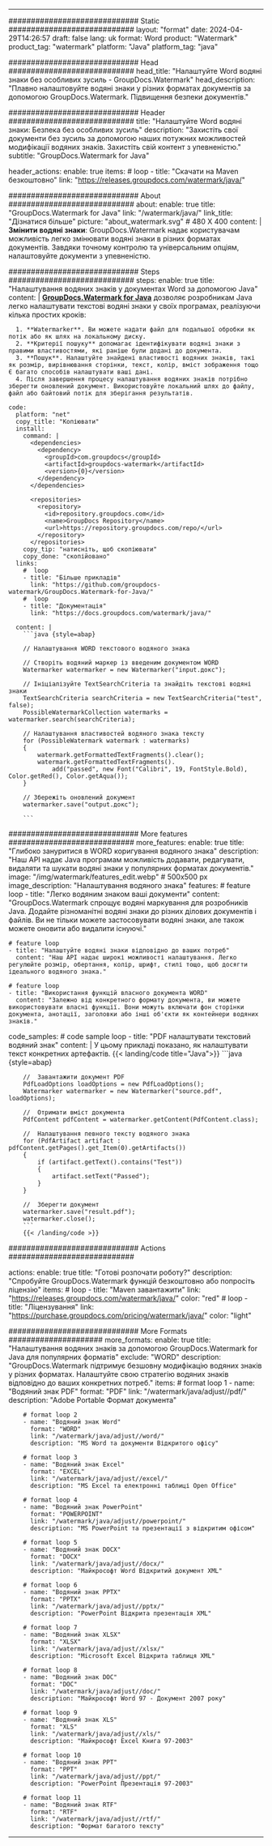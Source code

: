 
---
############################# Static ############################
layout: "format"
date:  2024-04-29T14:26:57
draft: false
lang: uk
format: Word
product: "Watermark"
product_tag: "watermark"
platform: "Java"
platform_tag: "java"

############################# Head ############################
head_title: "Налаштуйте Word водяні знаки без особливих зусиль - GroupDocs.Watermark"
head_description: "Плавно налаштовуйте водяні знаки у різних форматах документів за допомогою GroupDocs.Watermark. Підвищення безпеки документів."

############################# Header ############################
title: "Налаштуйте Word водяні знаки: Безпека без особливих зусиль" 
description: "Захистіть свої документи без зусиль за допомогою наших потужних можливостей модифікації водяних знаків. Захистіть свій контент з упевненістю."
subtitle: "GroupDocs.Watermark for Java" 

header_actions:
  enable: true
  items:
    #  loop
    - title: "Скачати на Maven безкоштовно"
      link: "https://releases.groupdocs.com/watermark/java/"
      
############################# About ############################
about:
    enable: true
    title: "GroupDocs.Watermark for Java"
    link: "/watermark/java/"
    link_title: "Дізнатися більше"
    picture: "about_watermark.svg" # 480 X 400
    content: |
       **Змінити водяні знаки**: GroupDocs.Watermark надає користувачам можливість легко змінювати водяні знаки в різних форматах документів. Завдяки точному контролю та універсальним опціям, налаштовуйте документи з упевненістю.

############################# Steps ############################
steps:
    enable: true
    title: "Налаштування водяних знаків у документах Word за допомогою Java"
    content: |
      **[GroupDocs.Watermark for Java](https://products.groupdocs.com/watermark/java/)** дозволяє розробникам Java легко налаштувати текстові водяні знаки у своїх програмах, реалізуючи кілька простих кроків:
      
      1. **Watermarker**. Ви можете надати файл для подальшої обробки як потік або як шлях на локальному диску.
      2. **Критерії пошуку** допомагає ідентифікувати водяні знаки з правими властивостями, які раніше були додані до документа.
      3. **Пошук**. Налаштуйте знайдені властивості водяних знаків, такі як розмір, вирівнювання сторінки, текст, колір, вміст зображення тощо Є багато способів налаштувати ваші дані.
      4. Після завершення процесу налаштування водяних знаків потрібно зберегти оновлений документ. Використовуйте локальний шлях до файлу, файл або байтовий потік для зберігання результатів.
   
    code:
      platform: "net"
      copy_title: "Копіювати"
      install:
        command: |
          <dependencies>
            <dependency>
              <groupId>com.groupdocs</groupId>
              <artifactId>groupdocs-watermark</artifactId>
              <version>{0}</version>
            </dependency>
          </dependencies>

          <repositories>
            <repository>
              <id>repository.groupdocs.com</id>
              <name>GroupDocs Repository</name>
              <url>https://repository.groupdocs.com/repo/</url>
            </repository>
          </repositories>
        copy_tip: "натисніть, щоб скопіювати"
        copy_done: "скопійовано"
      links:
        #  loop
        - title: "Більше прикладів"
          link: "https://github.com/groupdocs-watermark/GroupDocs.Watermark-for-Java/"
        #  loop
        - title: "Документація"
          link: "https://docs.groupdocs.com/watermark/java/"
          
      content: |
        ```java {style=abap}

        // Налаштування WORD текстового водяного знака

        // Створіть водяний маркер із введеним документом WORD
        Watermarker watermarker = new Watermarker("input.докс");

        // Ініціалізуйте TextSearchCriteria та знайдіть текстові водяні знаки
        TextSearchCriteria searchCriteria = new TextSearchCriteria("test", false);
        PossibleWatermarkCollection watermarks = watermarker.search(searchCriteria);
        
        // Налаштування властивостей водяного знака тексту
        for (PossibleWatermark watermark : watermarks)
        {
            watermark.getFormattedTextFragments().clear();
            watermark.getFormattedTextFragments().
                add("passed", new Font("Calibri", 19, FontStyle.Bold), Color.getRed(), Color.getAqua());
        }

        // Збережіть оновлений документ
        watermarker.save("output.докс");
        
        ```            
        
############################# More features ############################
more_features:
  enable: true
  title: "Глибоко зануритися в WORD коригування водяного знака"
  description: "Наш API надає Java програмам можливість додавати, редагувати, видаляти та шукати водяні знаки у популярних форматах документів."
  image: "/img/watermark/features_edit.webp" # 500x500 px
  image_description: "Налаштування водяного знака"
  features:
    # feature loop
    - title: "Легко водяним знаком ваші документи"
      content: "GroupDocs.Watermark спрощує водяні маркування для розробників Java. Додайте різноманітні водяні знаки до різних ділових документів і файлів. Ви не тільки можете застосовувати водяні знаки, але також можете оновити або видалити існуючі."

    # feature loop
    - title: "Налаштуйте водяні знаки відповідно до ваших потреб"
      content: "Наш API надає широкі можливості налаштування. Легко регулюйте розмір, обертання, колір, шрифт, стилі тощо, щоб досягти ідеального водяного знака."

    # feature loop
    - title: "Використання функцій власного документа WORD"
      content: "Залежно від конкретного формату документа, ви можете використовувати власні функції. Вони можуть включати фон сторінки документа, анотації, заголовки або інші об'єкти як контейнери водяних знаків."
      
  code_samples:
    # code sample loop
    - title: "PDF налаштувати текстовий водяний знак"
      content: |
        У цьому прикладі показано, як налаштувати текст конкретних артефактів.
        {{< landing/code title="Java">}}
        ```java {style=abap}
        
        //  Завантажити документ PDF
        PdfLoadOptions loadOptions = new PdfLoadOptions();
        Watermarker watermarker = new Watermarker("source.pdf", loadOptions);

        //  Отримати вміст документа
        PdfContent pdfContent = watermarker.getContent(PdfContent.class);

        //  Налаштування певного тексту водяного знака
        for (PdfArtifact artifact : pdfContent.getPages().get_Item(0).getArtifacts())
        {
            if (artifact.getText().contains("Test"))
            {
                artifact.setText("Passed");
            }
        }

        //  Зберегти документ
        watermarker.save("result.pdf");
        watermarker.close();
        ```
        {{< /landing/code >}}


############################# Actions ############################

actions:
  enable: true
  title: "Готові розпочати роботу?"
  description: "Спробуйте GroupDocs.Watermark функцій безкоштовно або попросіть ліцензію"
  items:
    #  loop
    - title: "Maven завантажити"
      link: "https://releases.groupdocs.com/watermark/java/"
      color: "red"
        #  loop
    - title: "Ліцензування"
      link: "https://purchase.groupdocs.com/pricing/watermark/java/"
      color: "light"


############################# More Formats #####################
more_formats:
    enable: true
    title: "Налаштування водяних знаків за допомогою GroupDocs.Watermark for Java для популярних форматів"
    exclude: "WORD"
    description: "GroupDocs.Watermark підтримує безшовну модифікацію водяних знаків у різних форматах. Налаштуйте свою стратегію водяних знаків відповідно до ваших конкретних потреб."
    items: 
        # format loop 1
        - name: "Водяний знак PDF"
          format: "PDF"
          link: "/watermark/java/adjust//pdf/"
          description: "Adobe Portable Формат документа"

        # format loop 2
        - name: "Водяний знак Word"
          format: "WORD"
          link: "/watermark/java/adjust//word/"
          description: "MS Word та документи Відкритого офісу"
          
        # format loop 3
        - name: "Водяний знак Excel"
          format: "EXCEL"
          link: "/watermark/java/adjust//excel/"
          description: "MS Excel та електронні таблиці Open Office"

        # format loop 4
        - name: "Водяний знак PowerPoint"
          format: "POWERPOINT"
          link: "/watermark/java/adjust//powerpoint/"
          description: "MS PowerPoint та презентації з відкритим офісом"

        # format loop 5
        - name: "Водяний знак DOCX"
          format: "DOCX"
          link: "/watermark/java/adjust//docx/"
          description: "Майкрософт Word Відкритий документ XML"
          
        # format loop 6
        - name: "Водяний знак PPTX"
          format: "PPTX"
          link: "/watermark/java/adjust//pptx/"
          description: "PowerPoint Відкрита презентація XML"
          
        # format loop 7
        - name: "Водяний знак XLSX"
          format: "XLSX"
          link: "/watermark/java/adjust//xlsx/"
          description: "Microsoft Excel Відкрита таблиця XML"

        # format loop 8
        - name: "Водяний знак DOC"
          format: "DOC"
          link: "/watermark/java/adjust//doc/"
          description: "Майкрософт Word 97 - Документ 2007 року"

        # format loop 9
        - name: "Водяний знак XLS"
          format: "XLS"
          link: "/watermark/java/adjust//xls/"
          description: "Майкрософт Excel Книга 97-2003"

        # format loop 10
        - name: "Водяний знак PPT"
          format: "PPT"
          link: "/watermark/java/adjust//ppt/"
          description: "PowerPoint Презентація 97-2003"

        # format loop 11
        - name: "Водяний знак RTF"
          format: "RTF"
          link: "/watermark/java/adjust//rtf/"
          description: "Формат багатого тексту"

---